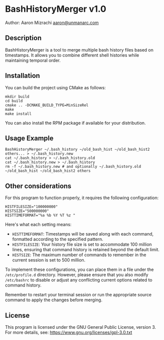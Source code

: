 # BashHistoryMerger v1.0

Author: Aaron Mizrachi <aaron@unmanarc.com>

## Description
BashHistoryMerger is a tool to merge multiple bash history files based on timestamps. It allows you to combine different shell histories while maintaining temporal order.

## Installation
You can build the project using CMake as follows:

```
mkdir build
cd build
cmake .. -DCMAKE_BUILD_TYPE=MinSizeRel
make
make install
```

You can also install the RPM package if available for your distribution.

## Usage Example

```
BashHistoryMerger ~/.bash_history ~/old_bash_hist ~/old_bash_hist2 others... > ~/.bash_history.new
cat ~/.bash_history > ~/.bash_history.old
cat ~/.bash_history.new > ~/.bash_history
rm -f ~/.bash_history.new # and optionally ~/.bash_history.old ~/old_bash_hist ~/old_bash_hist2 others
```
## Other considerations

For this program to function properly, it requires the following configuration:

```
HISTFILESIZE="100000000"
HISTSIZE="500000000"
HISTTIMEFORMAT="%a %b %Y %T %z "
```

Here's what each setting means:

- `HISTTIMEFORMAT`: Timestamps will be saved along with each command, formatted according to the specified pattern.
- `HISTFILESIZE`: Your history file size is set to accommodate 100 million lines, ensuring that command history is retained beyond the default limit.
- `HISTSIZE`: The maximum number of commands to remember in the current session is set to 500 million.

To implement these configurations, you can place them in a file under the `/etc/profile.d` directory. However, please ensure that you also modify `/etc/bashrc` to disable or adjust any conflicting current options related to command history.

Remember to restart your terminal session or run the appropriate source command to apply the changes before merging.

## License
This program is licensed under the GNU General Public License, version 3. For more details, see: https://www.gnu.org/licenses/gpl-3.0.txt
